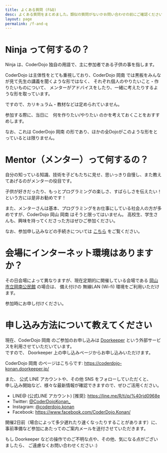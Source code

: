 ```yaml
---
title: よくある質問 (F&Q)
desc: よくある質問をまとめました。類似の質問がないかお問い合わせの前にご確認ください。
layout: page
permalink: /f-and-q
---
```

# Ninja って何するの？
Ninja は、CoderDojo 独自の用語で、主に参加者である子供の事を指します。  

CoderDojo は主体性をとても重視しており、CoderDojo 岡南 では黒板をみんなが見て先生の講義を聞くような形ではなく、
それぞれ個人のやりたいこと・作りたいものについて、
メンターがアドバイスをしたり、一緒に考えたりするような形を取っています。

ですので、カリキュラム・教材などは定められていません。

参加する際に、当日に　何を作りたい/やりたい のかを考えておくことをおすすめします。

なお、これは CoderDojo 岡南 の形であり、ほかの全Dojoがこのような形をとっているとは限りません。


# Mentor（メンター）って何するの？
自分の知っている知識、技術を子どもたちに見せ、思いっきり自慢し、また教えてあげるのがメンターの役目です。

子供が好きだったり、もっとプログラミングの楽しさ、すばらしさを伝えたい！  
という方には是非お勧めです！

また、メンターさんは基本、プログラミングをお仕事にしている社会人の方が多めですが、CoderDojo 岡山 岡南 はそうと限ってはいません。
高校生、学生さんも、興味を持ってくださった方はぜひご参加ください。

なお、参加申し込みなどの手続きについては [こちら](/join-as-mentor) をご覧ください。

# 会場にインターネット環境はありますか？
その日会場によって異なりますが、現在定期的に開催している会場である
[岡山市立岡南公民館](http://www.city.okayama.jp/kouminkan/kounan/index.html) の場合は、
備え付けの 無線LAN (Wi-fi) 環境をご利用いただけます。

参加時にお申し付けください。

# 申し込み方法について教えてください
現在、CoderDojo 岡南 のご参加のお申し込みは [Doorkeeper](https://doorkeeper.jp/) という外部サービスを利用させていただいています。  
ですので、 Doorkeeper 上の申し込みページからお申し込みいただけます。

CoderDojo 岡南 のページはこちらです: <https://coderdojo-konan.doorkeeper.jp/>

また、 公式 LINE アカウントや、その他 SNS をフォローしていただくと、  
申し込み開始など、様々な最新情報が確認できますので、ぜひご活用ください。

- LINE@ (公式LINE アカウント) [推奨]: <https://line.me/R/ti/p/%40rjd0968e>
- Twitter: [@CoderDojoKonan_](https://twitter.com/CoderDojoKonan_)
- Instagram: [@coderdojo.konan](https://www.instagram.com/coderdojo.konan/)
- Facebook: <https://www.facebook.com/CoderDojo.Konan/>

開催2日前（場合によって多少遅れたり速くなったりすることがあります）に、  
事前準備など参加にあたってのご案内メールを送付させていただきます。

もし Doorkeeper などの操作でのご不明な点や、その他、気になる点がございましたら、
ご遠慮なくお問い合わせください :)